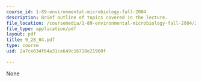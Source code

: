 ```yaml
---
course_id: 1-89-environmental-microbiology-fall-2004
description: Brief outline of topics covered in the lecture.
file_location: /coursemedia/1-89-environmental-microbiology-fall-2004/2a7ce634f64a31ce649c16718e21960f_9_28_04.pdf
file_type: application/pdf
layout: pdf
title: 9_28_04.pdf
type: course
uid: 2a7ce634f64a31ce649c16718e21960f

---
```

None